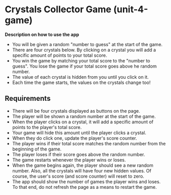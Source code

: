 # Crystals Collector Game (unit-4-game)

**Description on how to use the app**

* You will be given a random "number to guess" at the start of the game.
* There are four crystals below. By clicking on a crystal you will add a specific amount of points to your total score.
* You win the game by matching your total score to the "number to guess". You lose the game if your total score goes above he random number.
* The value of each crystal is hidden from you until you click on it.
* Each time the game starts, the values on the crystals change too!

## Requirements

* There will be four crystals displayed as buttons on the page.
* The player will be shown a random number at the start of the game.
* When the player clicks on a crystal, it will add a specific amount of points to the player's total score.
* Your game will hide this amount until the player clicks a crystal.
* When they do click one, update the player's score counter.
* The player wins if their total score matches the random number from the beginning of the game.
* The player loses if their score goes above the random number.
* The game restarts whenever the player wins or loses.
* When the game begins again, the player should see a new random number. Also, all the crystals will have four new hidden values. Of course, the user's score (and score counter) will reset to zero.
* The app should show the number of games the player wins and loses. To that end, do not refresh the page as a means to restart the game.

